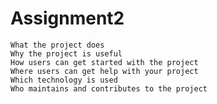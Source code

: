 # Assignment2

    What the project does
    Why the project is useful
    How users can get started with the project
    Where users can get help with your project
    Which technology is used
    Who maintains and contributes to the project
